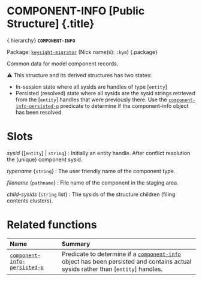 # COMPONENT-INFO [Public Structure] {.title}

{.hierarchy}
**`COMPONENT-INFO`**
&nbsp;

Package: [`keysight-migrator`](KEYSIGHT-MIGRATOR.pkg.md) (Nick name(s): `:kym`) {.package}

Common data for model component records.

:warning: This structure and its derived structures has two states:
* In-session state where all sysids are handles of type [`entity`]
* Persisted (resolved) state where all sysids are the sysid strings retrieved from
  the [`entity`] handles that were previously there.
  Use the [`component-info-persisted-p`](component-info-persisted-p.fun.md) predicate to determine
  if the component-info object has been resolved.

# Slots

_sysid_ {[`entity`] | `string`}
:   Initially an entity handle. After conflict resolution
    the (unique) component sysid.

_typename_ {`string`}
:   The user friendly name of the component type.

_filename_ {`pathname`}
:   File name of the component in the staging area.

_child-sysids_ {`string` list}
:   The sysids of the structure children (filing contents clusters).

# Related functions

| Name | Summary |
| :---- | :---- |
| [`component-info-persisted-p`](component-info-persisted-p.fun.md) | Predicate to determine if a [`component-info`](component-info.struct.md) object has been persisted and contains actual sysids rather than [`entity`] handles. |
